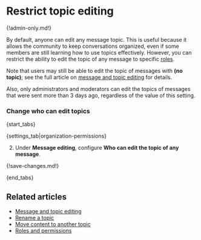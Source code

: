 # Restrict topic editing

{!admin-only.md!}

By default, anyone can edit any message topic. This is useful because it allows
the community to keep conversations organized, even if some members are still
learning how to use topics effectively. However, you can restrict the ability to
edit the topic of any message to specific [roles](/help/roles-and-permissions).

Note that users may still be able to edit the topic of messages with
**(no topic)**; see the full article on [message and topic
editing](/help/configure-message-editing-and-deletion) for details.

Also, only administrators and moderators can edit the topics of
messages that were sent more than 3 days ago, regardless of the value
of this setting.

### Change who can edit topics

{start_tabs}

{settings_tab|organization-permissions}

2. Under **Message editing**, configure **Who can edit the topic of any message**.

{!save-changes.md!}

{end_tabs}

## Related articles

* [Message and topic editing](/help/configure-message-editing-and-deletion)
* [Rename a topic](/help/rename-a-topic)
* [Move content to another topic](/help/move-content-to-another-topic)
* [Roles and permissions](/help/roles-and-permissions)
